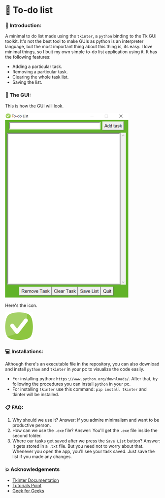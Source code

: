 # :green_book: To-do list

### :microphone: Introduction:
A minimal to do list made using the `tkinter`, a `python` binding to the Tk GUI toolkit. It's not the best tool to make GUIs as python is an interpreter language, but the most important
thing about this thing is, its easy. I love minimal things, so I buit my own simple to-do list application using it. It has the following features:
- Adding a particular task.
- Removing a particular task.
- Clearing the whole task list.
- Saving the list.

### :open_file_folder: The GUI:
This is how the GUI will look.

<img src="https://github.com/nabq5272B/Minimal-Todo-List-Application/blob/main/gui.PNG" width="400" height="600">

Here's the icon.

<img src="https://github.com/nabq5272B/Minimal-Todo-List-Application/blob/main/giticon.png" width="90" height="90">

### :computer: Installations:
Although there's an executable file in the repository, you can also download and install `python` and `tkinter` in your pc to visualize the code easily.
- For installing python: `https://www.python.org/downloads/`. After that, by following the procedures you can install `python` in your pc.
- For installing `tkinter` use this command: ```pip install tkinter``` and tkinter will be installed.

### :clipboard: FAQ:
1. Why should we use it?
Answer: If you admire minimalism and want to be productive person.
2. How can we use the `.exe` file?
Answer: You'll get the `.exe` file inside the second folder.
3. Where our tasks get saved after we press the `Save List` button?
Answer: It gets stored in a `.txt` file. But you need not to worry about that. Whenever you open the app, you'll see your task saved. Just save the list if you made any changes.

### :boom: Acknowledgements

 - [Tkinter Documentation](https://docs.python.org/3/library/tk.html)
 - [Tutorials Point](https://www.tutorialspoint.com/python/python_gui_programming.htm)
 - [Geek for Geeks](https://www.geeksforgeeks.org/python-tkinter-tutorial/)
